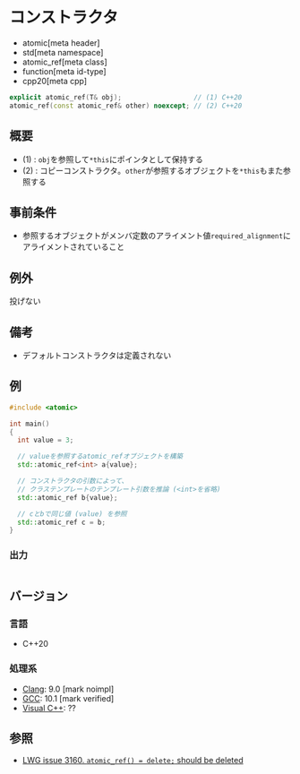 # コンストラクタ
* atomic[meta header]
* std[meta namespace]
* atomic_ref[meta class]
* function[meta id-type]
* cpp20[meta cpp]

```cpp
explicit atomic_ref(T& obj);                  // (1) C++20
atomic_ref(const atomic_ref& other) noexcept; // (2) C++20
```

## 概要
- (1) : `obj`を参照して`*this`にポインタとして保持する
- (2) : コピーコンストラクタ。`other`が参照するオブジェクトを`*this`もまた参照する


## 事前条件
- 参照するオブジェクトがメンバ定数のアライメント値`required_alignment`にアライメントされていること


## 例外
投げない


## 備考
- デフォルトコンストラクタは定義されない


## 例
```cpp example
#include <atomic>

int main()
{
  int value = 3;

  // valueを参照するatomic_refオブジェクトを構築
  std::atomic_ref<int> a{value};

  // コンストラクタの引数によって、
  // クラステンプレートのテンプレート引数を推論 (<int>を省略)
  std::atomic_ref b{value};

  // cとbで同じ値 (value) を参照
  std::atomic_ref c = b;
}
```


### 出力
```
```

## バージョン
### 言語
- C++20

### 処理系
- [Clang](/implementation.md#clang): 9.0 [mark noimpl]
- [GCC](/implementation.md#gcc): 10.1 [mark verified]
- [Visual C++](/implementation.md#visual_cpp): ??


## 参照
- [LWG issue 3160. `atomic_ref() = delete;` should be deleted](https://wg21.cmeerw.net/lwg/issue3160)
